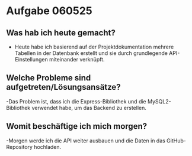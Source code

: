 # Aufgabe 060525

## Was hab ich heute gemacht?

- Heute habe ich basierend auf der Projektdokumentation mehrere Tabellen in der Datenbank erstellt und sie durch grundlegende API-Einstellungen miteinander verknüpft.

## Welche Probleme sind aufgetreten/Lösungsansätze?

-Das Problem ist, dass ich die Express-Bibliothek und die MySQL2-Bibliothek verwendet habe, um das Backend zu erstellen.

## Womit beschäftige ich mich morgen?

-Morgen werde ich die API weiter ausbauen und die Daten in das GitHub-Repository hochladen.
